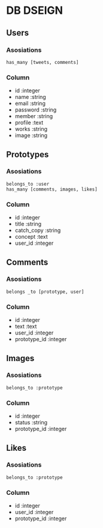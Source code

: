 # DB DSEIGN
## Users
### Asosiations
    has_many [tweets, comments]

### Column
- id :integer
- name :string
- email :string
- password :string
- member :string
- profile :text
- works :string
- image :string

## Prototypes
### Asosiations
    belongs_to :user
    has_many [comments, images, likes]

### Column
- id :integer
- title :string
- catch_copy :string
- concept :text
- user_id :integer

## Comments
### Asosiations
    belongs _to [prototype, user]

### Column
- id :integer
- text :text
- user_id :integer
- prototype_id :integer

## Images
### Asosiations
    belongs_to :prototype

### Column
- id :integer
- status :string
- prototype_id :integer

## Likes
### Asosiations
    belongs_to :prototype

### Column
- id :integer
- user_id :integer
- prototype_id :integer

